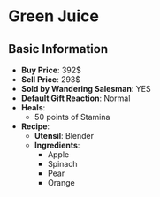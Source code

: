 # Green Juice

## Basic Information

- **Buy Price**: 392$
- **Sell Price**: 293$
- **Sold by Wandering Salesman**: YES
- **Default Gift Reaction**: Normal
- **Heals**:
  - 50 points of Stamina
- **Recipe**:
  - **Utensil**: Blender
  - **Ingredients**:
    - Apple
    - Spinach
    - Pear
    - Orange